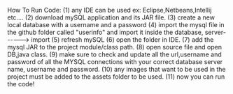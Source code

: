 How To Run Code:
(1) any IDE can be used ex: Eclipse,Netbeans,Intellij etc.... 
(2) download mySQL application and its JAR file. 
(3) create a new local database with a username and a password 
(4) import the mysql file in the github folder called "userinfo" and import it inside the database, server------> import 
(5) refresh mySQL 
(6) open the folder in IDE.
(7) add the mysql JAR to the project module/class path. 
(8) open source file and open DB,java class. 
(9) make sure to check and update all the url,username and password of all the MYSQL connections with your correct database server name, username and password. 
(10) any images that want to be used in the project must be added to the assets folder to be used. (11) now you can run the code!
